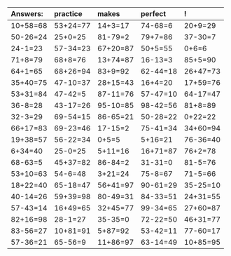 | Answers: | practice | makes | perfect | ! |
| :--- | :--- | :--- | :--- | :--- |
| 10+58=68 | 53+24=77 | 14+3=17 | 74-68=6 | 20+9=29 | 
| 50-26=24 | 25+0=25 | 81-79=2 | 79+7=86 | 37-30=7 | 
| 24-1=23 | 57-34=23 | 67+20=87 | 50+5=55 | 0+6=6 | 
| 71+8=79 | 68+8=76 | 13+74=87 | 16-13=3 | 85+5=90 | 
| 64+1=65 | 68+26=94 | 83+9=92 | 62-44=18 | 26+47=73 | 
| 35+40=75 | 47-10=37 | 28+15=43 | 16+4=20 | 17+59=76 | 
| 53+31=84 | 47-42=5 | 87-11=76 | 57-47=10 | 64-17=47 | 
| 36-8=28 | 43-17=26 | 95-10=85 | 98-42=56 | 81+8=89 | 
| 32-3=29 | 69-54=15 | 86-65=21 | 50-28=22 | 0+22=22 | 
| 66+17=83 | 69-23=46 | 17-15=2 | 75-41=34 | 34+60=94 | 
| 19+38=57 | 56-22=34 | 0+5=5 | 5+16=21 | 76-36=40 | 
| 6+34=40 | 25-0=25 | 5+11=16 | 16+71=87 | 76+2=78 | 
| 68-63=5 | 45+37=82 | 86-84=2 | 31-31=0 | 81-5=76 | 
| 53+10=63 | 54-6=48 | 3+21=24 | 75-8=67 | 71-5=66 | 
| 18+22=40 | 65-18=47 | 56+41=97 | 90-61=29 | 35-25=10 | 
| 40-14=26 | 59+39=98 | 80-49=31 | 84-33=51 | 24+31=55 | 
| 57-43=14 | 16+49=65 | 32+45=77 | 99-34=65 | 27+60=87 | 
| 82+16=98 | 28-1=27 | 35-35=0 | 72-22=50 | 46+31=77 | 
| 83-56=27 | 10+81=91 | 5+87=92 | 53-42=11 | 77-60=17 | 
| 57-36=21 | 65-56=9 | 11+86=97 | 63-14=49 | 10+85=95 | 
